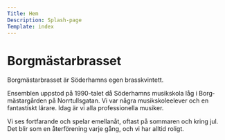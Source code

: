 ```yaml
---
Title: Hem
Description: Splash-page
Template: index
---
```


# Borgmästarbrasset

Borgmästarbrasset är Söderhamns egen brass&shy;kvintett.

Ensemblen uppstod på 1990-talet då Söderhamns musikskola låg i Borg&shy;mästar&shy;gården på
Norrtulls&shy;gatan. Vi var några musikskoleelever och en fantastiskt lärare. Idag är vi alla
professionella musiker.

Vi ses fortfarande och spelar emellanåt, oftast på sommaren och kring jul. Det blir som en
åter&shy;förening varje gång, och vi har alltid roligt.
